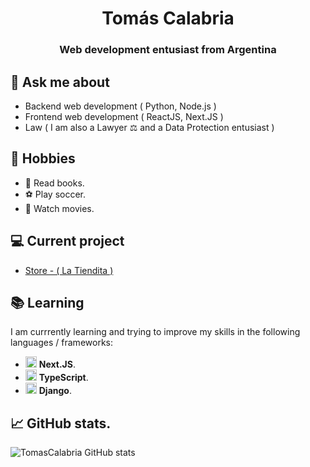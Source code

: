 <h1 align="center">Tomás Calabria</h1>
<h3 align="center">Web development entusiast from <span color="light-blue"> Argentina </span></h3> 


## 💬 Ask me about
- Backend web development ( Python, Node.js )
- Frontend web development ( ReactJS, Next.JS )
- Law ( I am also a Lawyer  ⚖️ and a Data Protection entusiast )

## 📅 Hobbies

- 📘 Read books.
- ⚽ Play soccer.
- 🎥 Watch movies.

## 💻 Current project
- [Store - ( La Tiendita )](https://github.com/Tomascalabria/Store)


## 📚 Learning
I am currrently learning and trying to improve my skills in the following languages / frameworks:
- <img src="https://d2nir1j4sou8ez.cloudfront.net/wp-content/uploads/2021/12/nextjs-boilerplate-logo.png" width="18px" heigth="18px"/> **Next.JS**.
- <img src="https://upload.wikimedia.org/wikipedia/commons/4/4c/Typescript_logo_2020.svg" width="18px" heigth="18px"/> **TypeScript**.
- <img src="https://encrypted-tbn0.gstatic.com/images?q=tbn:ANd9GcTdlSAUujNO5gjkvWaSBlW7FFPpDWY9xkFHUQ&usqp=CAU" width="18px" heigth="18px"/> **Django**.

## 📈 GitHub stats.

![TomasCalabria GitHub stats](https://github-readme-stats.vercel.app/api?username=TomasCalabria&theme=github_dark&show_icons=true)

